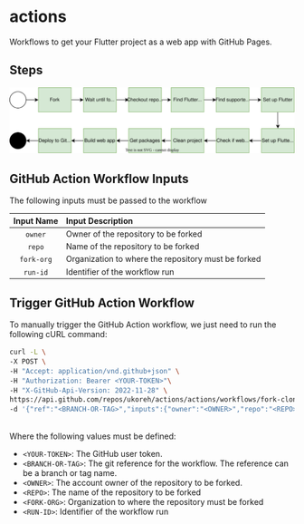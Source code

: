 # actions

Workflows to get your Flutter project as a web app with GitHub Pages.


## Steps

![Workflow steps](./docs/action-steps.drawio.svg)


## GitHub Action Workflow Inputs

The following inputs must be passed to the workflow

| Input Name | Input Description |
| :--: | :-- |
| `owner` | Owner of the repository to be forked |
| `repo` | Name of the repository to be forked |
| `fork-org` | Organization to where the repository must be forked |
| `run-id` | Identifier of the workflow run |


## Trigger GitHub Action Workflow
To manually trigger the GitHub Action workflow, we just need to run the following cURL command:


```bash
curl -L \
-X POST \
-H "Accept: application/vnd.github+json" \
-H "Authorization: Bearer <YOUR-TOKEN>"\
-H "X-GitHub-Api-Version: 2022-11-28" \
https://api.github.com/repos/ukoreh/actions/actions/workflows/fork-clone-build-deploy.yaml/dispatches \
-d '{"ref":"<BRANCH-OR-TAG>","inputs":{"owner":"<OWNER>","repo":"<REPO> ","fork-org":"<FORK-ORG>","run-id":"<RUN-ID>"}}'\
 
```

Where the following values must be defined:

- `<YOUR-TOKEN>`: The GitHub user token.
- `<BRANCH-OR-TAG>`: The git reference for the workflow. The reference can be a branch or tag name.
- `<OWNER>`: The account owner of the repository to be forked.
- `<REPO>`: The name of the repository to be forked
- `<FORK-ORG>`: Organization to where the repository must be forked
- `<RUN-ID>`: Identifier of the workflow run